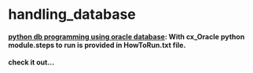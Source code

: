 # handling_database 
    
   #### [python db programming using oracle database](https://github.com/suryagokul/handling_database/tree/main/python_dbprogramming):  With cx_Oracle python module.steps to run is provided in HowToRun.txt file.
  **check it out...**
